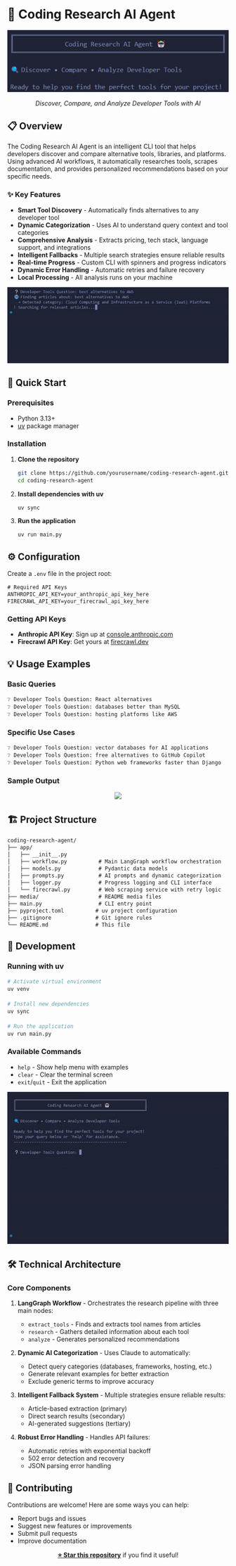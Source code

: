 # 🤖 Coding Research AI Agent

<div align="center">

<p align="center">
  <img src=https://github.com/NoYume/coding-research-agent/blob/1ca2f8dc1cbded9bfaf859d26ee072bdde2a529a/media/banner.png />
</p>

*Discover, Compare, and Analyze Developer Tools with AI*

</div>

## 📋 Overview

The Coding Research AI Agent is an intelligent CLI tool that helps developers discover and compare alternative tools, libraries, and platforms. Using advanced AI workflows, it automatically researches tools, scrapes documentation, and provides personalized recommendations based on your specific needs.

### ✨ Key Features

- **Smart Tool Discovery** - Automatically finds alternatives to any developer tool
- **Dynamic Categorization** - Uses AI to understand query context and tool categories
- **Comprehensive Analysis** - Extracts pricing, tech stack, language support, and integrations
- **Intelligent Fallbacks** - Multiple search strategies ensure reliable results
- **Real-time Progress** - Custom CLI with spinners and progress indicators
- **Dynamic Error Handling** - Automatic retries and failure recovery
- **Local Processing** - All analysis runs on your machine

<p align="center">
  <img src=https://github.com/NoYume/coding-research-agent/blob/748c7db4302ba0310e5a4d25ec9abd70794a4692/media/loading_messages.gif />
</p>

## 🚀 Quick Start

### Prerequisites

- Python 3.13+
- [uv](https://github.com/astral-sh/uv) package manager

### Installation

1. **Clone the repository**
   ```bash
   git clone https://github.com/yourusername/coding-research-agent.git
   cd coding-research-agent
   ```

2. **Install dependencies with uv**
   ```bash
   uv sync
   ```

3. **Run the application**
   ```bash
   uv run main.py
   ```

## ⚙️ Configuration

Create a `.env` file in the project root:

```env
# Required API Keys
ANTHROPIC_API_KEY=your_anthropic_api_key_here
FIRECRAWL_API_KEY=your_firecrawl_api_key_here
```

### Getting API Keys

- **Anthropic API Key**: Sign up at [console.anthropic.com](https://console.anthropic.com/)
- **Firecrawl API Key**: Get yours at [firecrawl.dev](https://firecrawl.dev/)

## 💡 Usage Examples

### Basic Queries
```bash
❔ Developer Tools Question: React alternatives
❔ Developer Tools Question: databases better than MySQL
❔ Developer Tools Question: hosting platforms like AWS
```

### Specific Use Cases
```bash
❔ Developer Tools Question: vector databases for AI applications
❔ Developer Tools Question: free alternatives to GitHub Copilot
❔ Developer Tools Question: Python web frameworks faster than Django
```

### Sample Output

<p align="center">
  <img src=https://github.com/NoYume/coding-research-agent/blob/748c7db4302ba0310e5a4d25ec9abd70794a4692/media/output_example.gif />
</p>

## 🏗️ Project Structure

```
coding-research-agent/
├── app/
│   ├── __init__.py
│   ├── workflow.py          # Main LangGraph workflow orchestration
│   ├── models.py            # Pydantic data models
│   ├── prompts.py           # AI prompts and dynamic categorization
│   ├── logger.py            # Progress logging and CLI interface
│   └── firecrawl.py         # Web scraping service with retry logic
├── media/                   # README media files
├── main.py                  # CLI entry point
├── pyproject.toml          # uv project configuration
├── .gitignore              # Git ignore rules
└── README.md               # This file
```

## 🔧 Development

### Running with uv

```bash
# Activate virtual environment
uv venv

# Install new dependencies
uv sync

# Run the application
uv run main.py

```

### Available Commands

- `help` - Show help menu with examples
- `clear` - Clear the terminal screen
- `exit`/`quit` - Exit the application

<p align="center">
  <img src=https://github.com/NoYume/coding-research-agent/blob/c36edc252299d62144f0291b4b43e5fb9e228f3c/media/command_example.gif />
</p>

## 🛠️ Technical Architecture

### Core Components

1. **LangGraph Workflow** - Orchestrates the research pipeline with three main nodes:
   - `extract_tools` - Finds and extracts tool names from articles
   - `research` - Gathers detailed information about each tool
   - `analyze` - Generates personalized recommendations

2. **Dynamic AI Categorization** - Uses Claude to automatically:
   - Detect query categories (databases, frameworks, hosting, etc.)
   - Generate relevant examples for better extraction
   - Exclude generic terms to improve accuracy

3. **Intelligent Fallback System** - Multiple strategies ensure reliable results:
   - Article-based extraction (primary)
   - Direct search results (secondary)
   - AI-generated suggestions (tertiary)

4. **Robust Error Handling** - Handles API failures:
   - Automatic retries with exponential backoff
   - 502 error detection and recovery
   - JSON parsing error handling

## 🤝 Contributing

Contributions are welcome! Here are some ways you can help:

- Report bugs and issues
- Suggest new features or improvements
- Submit pull requests
- Improve documentation


<div align="center">

**[⭐ Star this repository](https://github.com/yourusername/coding-research-agent)** if you find it useful!


</div>
